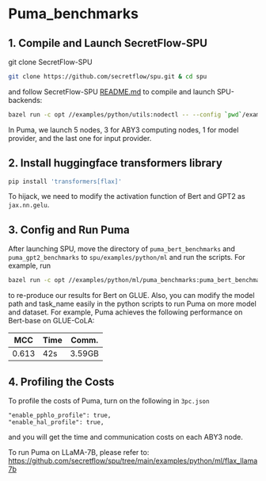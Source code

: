 # Puma_benchmarks

## 1. Compile and Launch SecretFlow-SPU

git clone SecretFlow-SPU

```sh
git clone https://github.com/secretflow/spu.git & cd spu
```

and follow SecretFlow-SPU [README.md](https://github.com/secretflow/spu/blob/main/CONTRIBUTING.md#build) to compile and launch SPU-backends:

```sh
bazel run -c opt //examples/python/utils:nodectl -- --config `pwd`/examples/python/ml/puma_bert_benchmarks/3pc.json up
```
In Puma, we launch 5 nodes, 3 for ABY3 computing nodes, 1 for model provider, and the last one for input provider.

## 2. Install huggingface transformers library

```sh
pip install 'transformers[flax]'
```
To hijack, we need to modify the activation function of Bert and GPT2 as `jax.nn.gelu`.

## 3. Config and Run Puma
After launching SPU, move the directory of `puma_bert_benchmarks` and `puma_gpt2_benchmarks` to `spu/examples/python/ml` and run the scripts. For example, run

```sh
bazel run -c opt //examples/python/ml/puma_benchmarks:puma_bert_benchmarks
```
to re-produce our results for Bert on GLUE.
Also, you can modify the model path and task_name easily in the python scripts to run Puma on more model and dataset. For example, Puma achieves the following performance on Bert-base on GLUE-CoLA:

| MCC | Time | Comm. |
|-----|------|-------|
|0.613|  42s |3.59GB |  


## 4. Profiling the Costs
To profile the costs of Puma, turn on the following in `3pc.json`

```shell
"enable_pphlo_profile": true,
"enable_hal_profile": true,
```
and you will get the time and communication costs on each ABY3 node.

To run Puma on LLaMA-7B, please refer to: 
https://github.com/secretflow/spu/tree/main/examples/python/ml/flax_llama7b

